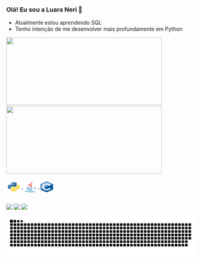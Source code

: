 ### Olá! Eu sou a Luara Neri 🐔

- Atualmente estou aprendendo SQL
- Tenho intenção de me desenvolver mais profundamente em Python

<div>
  <a href="https://github.com/luaraneri">
  <img height="180em" width="415em" src="https://github-readme-stats.vercel.app/api?username=luaraneri&show_icons=true&theme=radical&include_all_commits=true&count_private=true"/>
  <img height="180em" width="415em" src="https://github-readme-stats.vercel.app/api/top-langs/?username=luaraneri&layout=compact&langs_count=7&theme=radical"/>
</div>
  
<div style="display: inline_block"><br>
  <img align="center" alt="Lu-Python" height="30" width="40" src="https://github.com/devicons/devicon/blob/master/icons/python/python-original.svg">
  <img align="center" alt="Lu-Java" height="30" width="40" src="https://github.com/devicons/devicon/blob/master/icons/java/java-original.svg">
  <img align="center" alt="Lu-C" height="30" width="40" src="https://github.com/devicons/devicon/blob/master/icons/c/c-original.svg">
</div>
  
  ##
 
<div> 
  <a href="https://instagram.com/lu4ra" target="_blank"><img src="https://img.shields.io/badge/-Instagram-%23E4405F?style=for-the-badge&logo=instagram&logoColor=white" target="_blank"></a>
  <a href = "mailto:contato@luara.neri01"><img src="https://img.shields.io/badge/-Gmail-%23333?style=for-the-badge&logo=gmail&logoColor=white" target="_blank"></a>
  <a href="https://www.linkedin.com/in/luara-neri-de-lima-441554176/" target="_blank"><img src="https://img.shields.io/badge/-LinkedIn-%230077B5?style=for-the-badge&logo=linkedin&logoColor=white" target="_blank"></a> 
 
  ![Snake animation](https://github.com/luaraneri/luaraneri/blob/output/github-contribution-grid-snake.svg)
 
</div>
